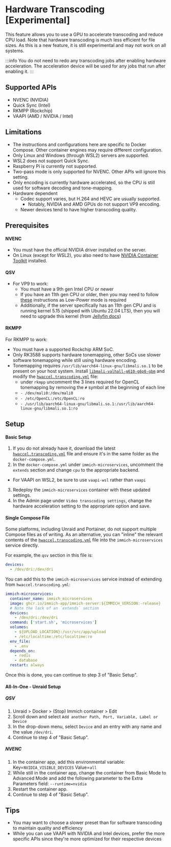 # Hardware Transcoding [Experimental]

This feature allows you to use a GPU to accelerate transcoding and reduce CPU load.
Note that hardware transcoding is much less efficient for file sizes.
As this is a new feature, it is still experimental and may not work on all systems.

:::info
You do not need to redo any transcoding jobs after enabling hardware acceleration. The acceleration device will be used for any jobs that run after enabling it.
:::

## Supported APIs

- NVENC (NVIDIA)
- Quick Sync (Intel)
- RKMPP (Rockchip)
- VAAPI (AMD / NVIDIA / Intel)

## Limitations

- The instructions and configurations here are specific to Docker Compose. Other container engines may require different configuration.
- Only Linux and Windows (through WSL2) servers are supported.
- WSL2 does not support Quick Sync.
- Raspberry Pi is currently not supported.
- Two-pass mode is only supported for NVENC. Other APIs will ignore this setting.
- Only encoding is currently hardware accelerated, so the CPU is still used for software decoding and tone-mapping.
- Hardware dependent
  - Codec support varies, but H.264 and HEVC are usually supported.
    - Notably, NVIDIA and AMD GPUs do not support VP9 encoding.
  - Newer devices tend to have higher transcoding quality.

## Prerequisites

#### NVENC

- You must have the official NVIDIA driver installed on the server.
- On Linux (except for WSL2), you also need to have [NVIDIA Container Toolkit][nvct] installed.

#### QSV

- For VP9 to work:
  - You must have a 9th gen Intel CPU or newer
  - If you have an 11th gen CPU or older, then you may need to follow [these][jellyfin-lp] instructions as Low-Power mode is required
  - Additionally, if the server specifically has an 11th gen CPU and is running kernel 5.15 (shipped with Ubuntu 22.04 LTS), then you will need to upgrade this kernel (from [Jellyfin docs][jellyfin-kernel-bug])

#### RKMPP

For RKMPP to work:

- You must have a supported Rockchip ARM SoC.
- Only RK3588 supports hardware tonemapping, other SoCs use slower software tonemapping while still using hardware encoding.
- Tonemapping requires `/usr/lib/aarch64-linux-gnu/libmali.so.1` to be present on your host system. Install [`libmali-valhall-g610-g6p0-gbm`][libmali-rockchip] and modify the [`hwaccel.transcoding.yml`][hw-file] file:
  - under `rkmpp` uncomment the 3 lines required for OpenCL tonemapping by removing the `#` symbol at the beginning of each line
  - `- /dev/mali0:/dev/mali0`
  - `- /etc/OpenCL:/etc/OpenCL:ro`
  - `- /usr/lib/aarch64-linux-gnu/libmali.so.1:/usr/lib/aarch64-linux-gnu/libmali.so.1:ro`

## Setup

#### Basic Setup

1. If you do not already have it, download the latest [`hwaccel.transcoding.yml`][hw-file] file and ensure it's in the same folder as the `docker-compose.yml`.
2. In the `docker-compose.yml` under `immich-microservices`, uncomment the `extends` section and change `cpu` to the appropriate backend.

- For VAAPI on WSL2, be sure to use `vaapi-wsl` rather than `vaapi`

3. Redeploy the `immich-microservices` container with these updated settings.
4. In the Admin page under `Video transcoding settings`, change the hardware acceleration setting to the appropriate option and save.

#### Single Compose File

Some platforms, including Unraid and Portainer, do not support multiple Compose files as of writing. As an alternative, you can "inline" the relevant contents of the [`hwaccel.transcoding.yml`][hw-file] file into the `immich-microservices` service directly.

For example, the `qsv` section in this file is:

```yaml
devices:
  - /dev/dri:/dev/dri
```

You can add this to the `immich-microservices` service instead of extending from `hwaccel.transcoding.yml`:

```yaml
immich-microservices:
  container_name: immich_microservices
  image: ghcr.io/immich-app/immich-server:${IMMICH_VERSION:-release}
  # Note the lack of an `extends` section
  devices:
    - /dev/dri:/dev/dri
  command: ['start.sh', 'microservices']
  volumes:
    - ${UPLOAD_LOCATION}:/usr/src/app/upload
    - /etc/localtime:/etc/localtime:ro
  env_file:
    - .env
  depends_on:
    - redis
    - database
  restart: always
```

Once this is done, you can continue to step 3 of "Basic Setup".

#### All-In-One - Unraid Setup

##### QSV

1. Unraid > Docker > (Stop) Immich container > Edit
2. Scroll down and select `Add another Path, Port, Variable, Label or Device`
3. In the drop-down menu, select `Device` and an entry with any name and the value `/dev/dri`.
4. Continue to step 4 of "Basic Setup".

##### NVENC

1. In the container app, add this environmental variable: Key=`NVIDIA_VISIBLE_DEVICES` Value=`all`
2. While still in the container app, change the container from Basic Mode to Advanced Mode and add the following parameter to the Extra Parameters field: `--runtime=nvidia`
3. Restart the container app.
4. Continue to step 4 of "Basic Setup".

## Tips

- You may want to choose a slower preset than for software transcoding to maintain quality and efficiency
- While you can use VAAPI with NVIDIA and Intel devices, prefer the more specific APIs since they're more optimized for their respective devices

[hw-file]: https://github.com/immich-app/immich/releases/latest/download/hwaccel.transcoding.yml
[nvct]: https://docs.nvidia.com/datacenter/cloud-native/container-toolkit/latest/install-guide.html
[jellyfin-lp]: https://jellyfin.org/docs/general/administration/hardware-acceleration/intel/#configure-and-verify-lp-mode-on-linux
[jellyfin-kernel-bug]: https://jellyfin.org/docs/general/administration/hardware-acceleration/intel/#known-issues-and-limitations
[libmali-rockchip]: https://github.com/tsukumijima/libmali-rockchip/releases
